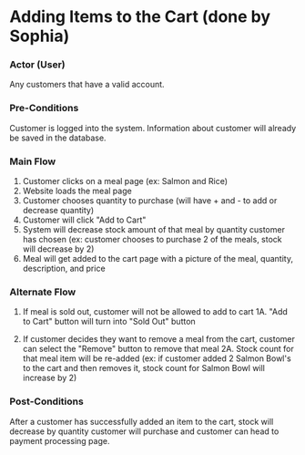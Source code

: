 # Adding Items to the Cart (done by Sophia)

### Actor (User)
Any customers that have a valid account.

### Pre-Conditions
Customer is logged into the system. Information about customer will already be saved in the database.

### Main Flow
1. Customer clicks on a meal page (ex: Salmon and Rice)
2. Website loads the meal page
3. Customer chooses quantity to purchase (will have + and - to add or decrease quantity)
4. Customer will click "Add to Cart"
5. System will decrease stock amount of that meal by quantity customer has chosen (ex: customer chooses to purchase 2 of the meals, stock will decrease by 2)
6. Meal will get added to the cart page with a picture of the meal, quantity, description, and price 

### Alternate Flow
1. If meal is sold out, customer will not be allowed to add to cart
1A. "Add to Cart" button will turn into "Sold Out" button

2. If customer decides they want to remove a meal from the cart, customer can select the "Remove" button to remove that meal 
2A. Stock count for that meal item will be re-added (ex: if customer added 2 Salmon Bowl's to the cart and then removes it, stock count for Salmon Bowl will increase by 2)

### Post-Conditions
After a customer has successfully added an item to the cart, stock will decrease by quantity customer will purchase and customer can head to payment processing page.
